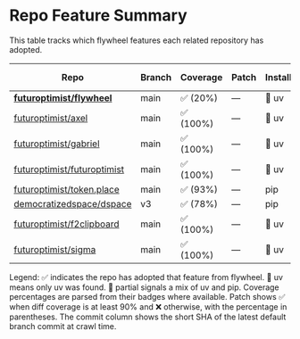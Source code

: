 # Repo Feature Summary

This table tracks which flywheel features each related repository has adopted.

<!-- spellchecker: disable -->
| Repo | Branch | Coverage | Patch | Installer | License | CI | AGENTS.md | Code of Conduct | Contributing | Pre-commit | Commit |
| ---- | ------ | -------- | ----- | --------- | ------- | -- | --------- | --------------- | ------------ | ---------- | ------ |
| **[futuroptimist/flywheel](https://github.com/futuroptimist/flywheel)** | main | ✅ (20%) | — | 🚀 uv | ✅ | ✅ | ✅ | ✅ | ✅ | ✅ | `b3498ae` |
| [futuroptimist/axel](https://github.com/futuroptimist/axel) | main | ✅ (100%) | — | 🚀 uv | ✅ | ✅ | ✅ | ✅ | ✅ | ✅ | `064c79a` |
| [futuroptimist/gabriel](https://github.com/futuroptimist/gabriel) | main | ✅ (100%) | — | 🚀 uv | ✅ | ✅ | ✅ | ✅ | ✅ | ✅ | `fb31085` |
| [futuroptimist/futuroptimist](https://github.com/futuroptimist/futuroptimist) | main | ✅ (100%) | — | 🚀 uv | ✅ | ✅ | ✅ | ✅ | ✅ | ✅ | `bd2e736` |
| [futuroptimist/token.place](https://github.com/futuroptimist/token.place) | main | ✅ (93%) | — | pip | ✅ | ✅ | ✅ | ✅ | ❌ | ✅ | `715addf` |
| [democratizedspace/dspace](https://github.com/democratizedspace/dspace) | v3 | ✅ (78%) | — | pip | ✅ | ✅ | ✅ | ✅ | ✅ | ❌ | `b87f446` |
| [futuroptimist/f2clipboard](https://github.com/futuroptimist/f2clipboard) | main | ✅ (100%) | — | 🚀 uv | ✅ | ✅ | ✅ | ✅ | ✅ | ✅ | `30fd08e` |
| [futuroptimist/sigma](https://github.com/futuroptimist/sigma) | main | ✅ (100%) | — | 🚀 uv | ✅ | ✅ | ✅ | ✅ | ✅ | ✅ | `bda6390` |

Legend: ✅ indicates the repo has adopted that feature from flywheel. 🚀 uv means only uv was found. 🔶 partial signals a mix of uv and pip. Coverage percentages are parsed from their badges where available. Patch shows ✅ when diff coverage is at least 90% and ❌ otherwise, with the percentage in parentheses. The commit column shows the short SHA of the latest default branch commit at crawl time.
